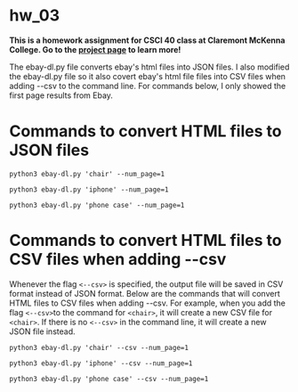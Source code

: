 # hw_03
<b>This is a homework assignment for CSCI 40 class at Claremont McKenna College. Go to the [project page](https://github.com/mikeizbicki/cmc-csci040/tree/2021fall/hw_03) to learn more!</b>

The ebay-dl.py file converts ebay's html files into JSON files. I also modified the ebay-dl.py file so it also 
covert ebay's html file files into CSV files when adding --csv to the command line. For commands below, I only showed the first page results from Ebay. 

# Commands to convert HTML files to JSON files
```
python3 ebay-dl.py 'chair' --num_page=1
```
```
python3 ebay-dl.py 'iphone' --num_page=1
```
```
python3 ebay-dl.py 'phone case' --num_page=1
```

# Commands to convert HTML files to CSV files when adding --csv
Whenever the flag ```<--csv>``` is specified, the output file will be saved in CSV format instead of JSON format. Below are the commands that will convert HTML files to CSV files when adding --csv. For example, when you add the flag ```<--csv>```to the command for ```<chair>```, it will create a new CSV file for ```<chair>```. If there is no ```<--csv>``` in the command line, it will create a new JSON file instead.
```
python3 ebay-dl.py 'chair' --csv --num_page=1
```
```
python3 ebay-dl.py 'iphone' --csv --num_page=1
```
```
python3 ebay-dl.py 'phone case' --csv --num_page=1
```